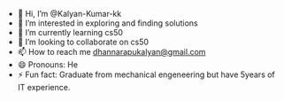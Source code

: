 - 👋 Hi, I’m @Kalyan-Kumar-kk
- 👀 I’m interested in exploring and finding solutions
- 🌱 I’m currently learning cs50
- 💞️ I’m looking to collaborate on cs50
- 📫 How to reach me dhannarapukalyan@gmail.com
- 😄 Pronouns: He
- ⚡ Fun fact: Graduate from mechanical engeneering but have 5years of IT experience.

<!---
Kalyan-Kumar-kk/Kalyan-Kumar-kk is a ✨ special ✨ repository because its `README.md` (this file) appears on your GitHub profile.
You can click the Preview link to take a look at your changes.
--->
